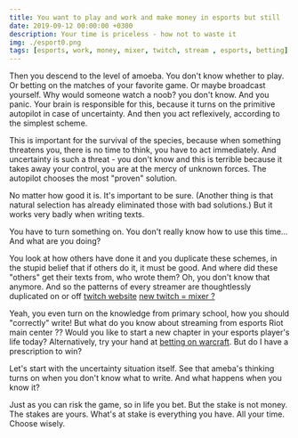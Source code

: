 ```yaml
---
title: You want to play and work and make money in esports but still
date: 2019-09-12 00:00:00 +0300
description: Your time is priceless - how not to waste it
img: ./esport0.png
tags: [esports, work, money, mixer, twitch, stream , esports, betting]
---
```



Then you descend to the level of amoeba. You don't know whether to play. Or betting on the matches of your favorite game.
Or maybe broadcast yourself. Why would someone watch a noob? you don't know. And you panic.
Your brain is responsible for this, because it turns on the primitive autopilot in case of uncertainty.
And then you act reflexively, according to the simplest scheme.

This is important for the survival of the species, because when something threatens you, there is no time to think, you have to act immediately.
And uncertainty is such a threat - you don't know and this is terrible because it takes away your control, you are at the mercy of unknown forces.
The autopilot chooses the most "proven" solution.

No matter how good it is. It's important to be sure.
(Another thing is that natural selection has already eliminated those with bad solutions.)
But it works very badly when writing texts.

You have to turn something on.
You don't really know how to use this time...
And what are you doing?


You look at how others have done it and you duplicate these schemes, in the stupid belief that if others do it, it must be good. And where did these "others" get their texts from, who wrote them? Oh, you don't know that anymore.
And so the patterns of every streamer are thoughtlessly duplicated on or off [twitch website](hhttps://www.twitch.tv/)
[new twitch = mixer ?](https://mixer.com/)

Yeah, you even turn on the knowledge from primary school, how you should "correctly" write!
But what do you know about streaming from esports Riot main center ??
Would you like to start a new chapter in your esports player's life today?
Alternatively, try your hand at [betting on warcraft](https://esporttalk.org/tags/c/bettings-talks/insider-picks-and-analyses/46/warcraft-3). But do I have a prescription to win? 


Let's start with the uncertainty situation itself.
See that ameba's thinking turns on when you don't know what to write.
And what happens when you know it?

Just as you can risk the game, so in life you bet. But the stake is not money. The stakes are yours. What's at stake is everything you have. All your time. Choose wisely.
